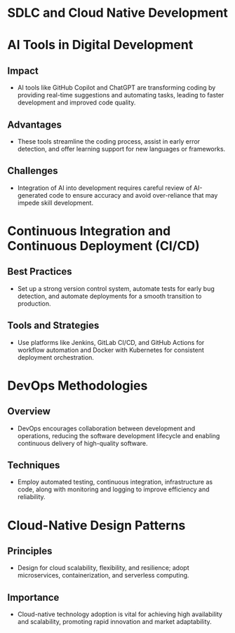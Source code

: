 # SDLC and Cloud Native Development
# AI Tools in Digital Development

## Impact
- AI tools like GitHub Copilot and ChatGPT are transforming coding by providing real-time suggestions and automating tasks, leading to faster development and improved code quality.

## Advantages
- These tools streamline the coding process, assist in early error detection, and offer learning support for new languages or frameworks.

## Challenges
- Integration of AI into development requires careful review of AI-generated code to ensure accuracy and avoid over-reliance that may impede skill development.

# Continuous Integration and Continuous Deployment (CI/CD)

## Best Practices
- Set up a strong version control system, automate tests for early bug detection, and automate deployments for a smooth transition to production.

## Tools and Strategies
- Use platforms like Jenkins, GitLab CI/CD, and GitHub Actions for workflow automation and Docker with Kubernetes for consistent deployment orchestration.

# DevOps Methodologies

## Overview
- DevOps encourages collaboration between development and operations, reducing the software development lifecycle and enabling continuous delivery of high-quality software.

## Techniques
- Employ automated testing, continuous integration, infrastructure as code, along with monitoring and logging to improve efficiency and reliability.

# Cloud-Native Design Patterns

## Principles
- Design for cloud scalability, flexibility, and resilience; adopt microservices, containerization, and serverless computing.

## Importance
- Cloud-native technology adoption is vital for achieving high availability and scalability, promoting rapid innovation and market adaptability.
